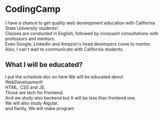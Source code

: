 CodingCamp
===
   
   
I have a chance to get quality web development education with California State University students!   
Classes are conducted in English, followed by incessant consultations with professors and mentors.   
Even Google, LinkedIn and Amazon's head developers come to mentor.   
Also, I can't wait to communicate with California students.   

   

What I will be educated?
---


I put the schedule doc on here
We will be educated about WebDevelopment!   
HTML, CSS and JS.   
Those are tech for Frontend.   
And we study also backend but It will be less than frontend one.   
We will also study Algular.   
and fianlly, We will make program   
